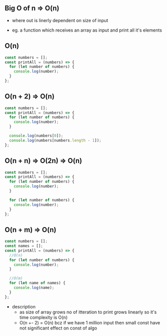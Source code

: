 ## Big O of n => O(n)

- where out is linerly dependent on size of input

- eg. a function which receives an array as input and print all it's elements

## O(n)

```js
const numbers = [];
const printAll = (numbers) => {
  for (let number of numbers) {
    console.log(number);
  }
};
```

## O(n + 2) => O(n)

```js
const numbers = [];
const printAll = (numbers) => {
  for (let number of numbers) {
    console.log(number);
  }

  console.log(numbers[0]);
  console.log(numbers[numbers.length - 1]);
};
```

## O(n + n) => O(2n) => O(n)

```js
const numbers = [];
const printAll = (numbers) => {
  for (let number of numbers) {
    console.log(number);
  }

  for (let number of numbers) {
    console.log(number);
  }
};
```

## O(n + m) => O(n)

```js
const numbers = [];
const names = [];
const printAll = (numbers) => {
  //O(n)
  for (let number of numbers) {
    console.log(number);
  }

  //O(m)
  for (let name of names) {
    console.log(name);
  }
};
```

- description
  - as size of array grows no of itteration to print grows linearly so it's time complexity is O(n)
  - O(n +- 2) = O(n) bcz if we have 1 million input then small const have not significant effect on const of algo
